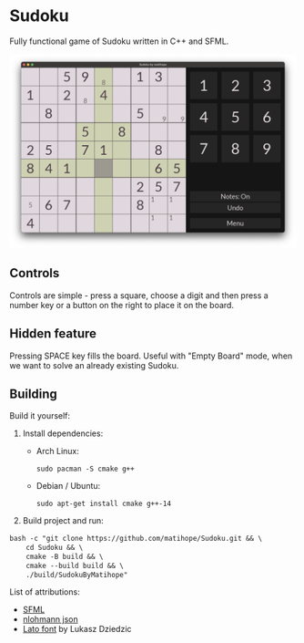 # Sudoku

Fully functional game of Sudoku written in C++ and SFML.

![A screenshot from the game](./assets/gameplay.png)

## Controls

Controls are simple - press a square, choose a digit and then press a number key or a button on the right to
place it on the board.

## Hidden feature

Pressing SPACE key fills the board. Useful with "Empty Board" mode, when we want to solve an already existing Sudoku.

## Building


Build it yourself:

1. Install dependencies:
    * Arch Linux:
       ```shell
       sudo pacman -S cmake g++
       ```
    * Debian / Ubuntu:
      ```shell
      sudo apt-get install cmake g++-14
      ```

2. Build project and run:

```shell
bash -c "git clone https://github.com/matihope/Sudoku.git && \
    cd Sudoku && \
    cmake -B build && \
    cmake --build build && \
    ./build/SudokuByMatihope"
```

List of attributions:

* [SFML](https://github.com/SFML/SFML)
* [nlohmann json](https://github.com/nlohmann/json)
* [Lato font](https://fonts.google.com/specimen/Lato) by Lukasz Dziedzic

